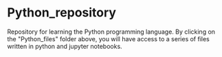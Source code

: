 # Python_repository
Repository for learning the Python programming language. By clicking on the "Python_files" folder above, you will have access to a series of files written in python and jupyter notebooks.
